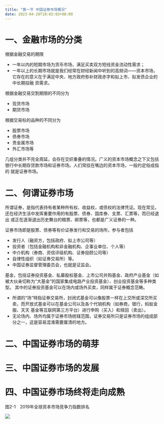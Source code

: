 ```yaml
---
title: "第一节 中国证券市场概况"
date: 2023-04-20T18:02:03+08:00
---
```


# 一、金融市场的分类

根据金融交易的期限

- 一年以内的短期市场为货币市场，满足买卖双方短线资金流动性需求；
- 一年以上的长期市场就是我们经常在财经新闻中听到的高频词——资本市场，它存在的意义在于满足中央、地方政府弥补财政赤字和拟上市、拟发债企业的中长期投融
  资需求。

根据金融交易交割期限的不同分为

- 现货市场
- 期货市场

根据交易标的品种的不同分为

- 股票市场
- 债券市场
- 贵金属市场
- 外汇市场等

几组分类并不完全周延，会存在交织重叠的情况。广义的资本市场概念之下又包括银行中长期存贷款市场和证券市场。人们常挂在嘴边的资本市场，一般约定俗成指的
就是证券市场。

# 二、何谓证券市场

所谓证券，是指代表持有者某种所有权、收益权，或债权的法律凭证。现在常见，还在经济生活中发挥重要作用的有股票、债券、国库券、支票、汇票等，而已经退出
或正在逐渐退出历史舞台的粮票、邮票等，也都是广义证券的一种。

证券市场即是股票、债券等有价证券发行和交易的场所，参与者包括

- 发行人（融资方，包括政府、拟上市公司等）
- 投资者（包括金融机构和非金融机构、企事业单位、个人等）
- 中介机构（券商、资信评级机构、证券投顾公司等）
- 自律性组织（如证券交易所）等。
- 中国证券监督管理委员会，也就是证监会。

基金，包括证券投资基金、私募股权基金、上市公司并购基金、政府产业基金（如被大伙亲切称为“大基金”的国家集成电路产业投资基金）、创业投资基金等多种类型。
其中的证券投资基金可以在场内或场外买卖，同样属于证券概念范畴。

- 所谓的“场”特指证券交易所，封闭式基金可以像股票一样在上交所或深交所买卖，而开放式基金可以在基金公司以及各个代销机构（如券商，银行，蚂蚁金服、天天
  基金等互联网第三方平台）进行申购（买入）和赎回（卖出）。
- 无论场内、场外均属于证券市场统辖范围，证券交易所只是证券市场的组成部分之一，这是容易混淆需要厘清的地方。

# 二、中国证券市场的萌芽

# 三、中国证券市场的发展

# 四、中国证券市场终将走向成熟

图2-1　2019年全球资本市场竞争力指数排名

![](https://res.weread.qq.com/wrepub/CB_3300020868_Figure-P63_16482.jpg)
